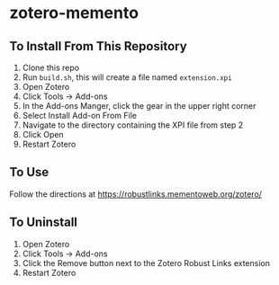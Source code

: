 # zotero-memento
## To Install From This Repository

1. Clone this repo
2. Run `build.sh`, this will create a file named `extension.xpi`
3. Open Zotero
4. Click Tools -> Add-ons
5. In the Add-ons Manger, click the gear in the upper right corner
6. Select Install Add-on From File
7. Navigate to the directory containing the XPI file from step 2
8. Click Open
9. Restart Zotero

## To Use

Follow the directions at https://robustlinks.mementoweb.org/zotero/

## To Uninstall

1. Open Zotero
2. Click Tools -> Add-ons
3. Click the Remove button next to the Zotero Robust Links extension
4. Restart Zotero

